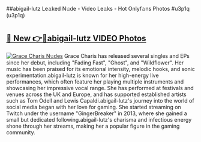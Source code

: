 ##abigail-lutz Le𝚊ked N𝚞de - Video Le𝚊ks - Hot Onlyf𝚊ns Photos #u3p1q (u3p1q)

# <h2><a href="https://mediaupload.pro?title=abigail-lutz&ref=9FEB">🔗 New 👉🔴abigail-lutz VIDEO Photos</a></h2>

[![Grace Charis N𝚞des](https://i.imgur.com/rIISA9y.gif)](https://mediaupload.pro?title=abigail-lutz&ref=9FEB)
Grace Charis has released several singles and EPs since her debut, including "Fading Fast", "Ghost", and "Wildflower". Her music has been praised for its emotional intensity, melodic hooks, and sonic experimentation.abigail-lutz is known for her high-energy live performances, which often feature her playing multiple instruments and showcasing her impressive vocal range. She has performed at festivals and venues across the UK and Europe, and has supported established artists such as Tom Odell and Lewis Capaldi.abigail-lutz's journey into the world of social media began with her love for gaming. She started streaming on Twitch under the username "GingerBreaker" in 2013, where she gained a small but dedicated following.abigail-lutz's charisma and infectious energy shone through her streams, making her a popular figure in the gaming community.